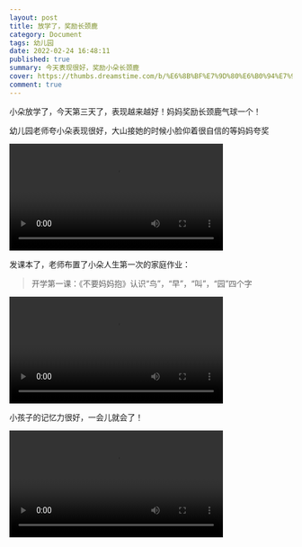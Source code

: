 ```yaml
---
layout: post
title: 放学了，奖励长颈鹿
category: Document
tags: 幼儿园
date: 2022-02-24 16:48:11
published: true
summary: 今天表现很好，奖励小朵长颈鹿
cover: https://thumbs.dreamstime.com/b/%E6%8B%BF%E7%9D%80%E6%B0%94%E7%90%83%E7%9A%84%E9%95%BF%E9%A2%88%E9%B9%BF%E8%B5%B0%E5%9C%A8%E5%BD%A9%E8%99%B9%E8%B4%BA%E5%8D%A1%E6%A8%A1%E6%9D%BF-119864799.jpg
comment: true
---
```


小朵放学了，今天第三天了，表现越来越好！妈妈奖励长颈鹿气球一个！

幼儿园老师夸小朵表现很好，大山接她的时候小脸仰着很自信的等妈妈夸奖

<video controls preload="auto" width="380px" src="http://v.xiaohongshu.com/01e217475f63e58d018370037f2aefbc1e_259.mp4?sign=06a1d6e07bc835acbb4d898da7b41749&t=6218fd00"></video>

发课本了，老师布置了小朵人生第一次的家庭作业：

> 开学第一课：《不要妈妈抱》认识“鸟”，“早”，“叫”，“园”四个字

<video controls preload="auto" width="380px" src="http://v.xiaohongshu.com/01e21758d563cd78018370037f2b33348c_259.mp4?sign=b04d93e6647d2c23d956615223564569&t=6218fd00"></video>

小孩子的记忆力很好，一会儿就会了！

<video controls preload="auto" width="380px" src="http://v.xiaohongshu.com/01e2176aae63eaac018370037f2b78f137_259.mp4?sign=a76cbc2440d2ed984e98ab4c88f7098f&t=6218fd00"></video>

